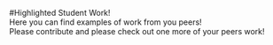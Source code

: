 #Highlighted Student Work!  
Here you can find examples of work from you peers!   
Please contribute and please check out one more of your peers work!  
